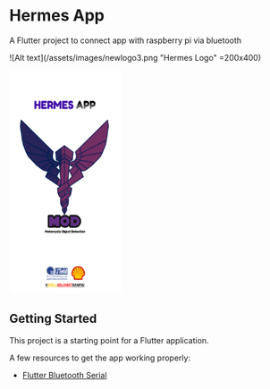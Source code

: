 # Hermes App

A Flutter project to connect app with raspberry pi via bluetooth

![Alt text](/assets/images/newlogo3.png "Hermes Logo" =200x400)

<img src="/assets/images/newlogo3.png" alt="Alt text" title="Hermes Logo" width="200" height="400">

## Getting Started

This project is a starting point for a Flutter application.

A few resources to get the app working properly:

- [Flutter Bluetooth Serial](https://pub.dev/packages/flutter_bluetooth_serial)
